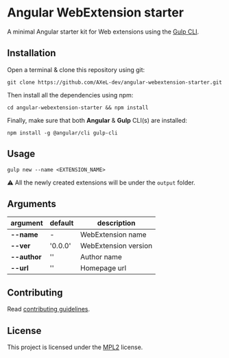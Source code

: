 # Angular WebExtension starter

A minimal Angular starter kit for Web extensions using the [Gulp CLI](https://gulpjs.com/).

## Installation

Open a terminal & clone this repository using git:

```
git clone https://github.com/AXeL-dev/angular-webextension-starter.git
```

Then install all the dependencies using npm:

```
cd angular-webextension-starter && npm install
```

Finally, make sure that both **Angular** & **Gulp** CLI(s) are installed:

```
npm install -g @angular/cli gulp-cli
```

## Usage

```
gulp new --name <EXTENSION_NAME>
```

:warning: All the newly created extensions will be under the `output` folder.

## Arguments

 argument         |  default  | description
----------------- | --------- | ---------------------
 **--name**       | -         | WebExtension name
 **--ver**        | '0.0.0'   | WebExtension version
 **--author**     | ''        | Author name
 **--url**        | ''        | Homepage url

## Contributing

Read [contributing guidelines](https://github.com/AXeL-dev/contributing/blob/master/README.md).

## License

This project is licensed under the [MPL2](LICENSE) license.
